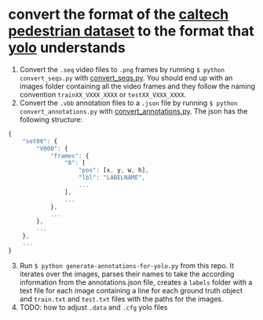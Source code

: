 # convert the format of the [caltech pedestrian dataset](http://www.vision.caltech.edu/Image_Datasets/CaltechPedestrians) to the format that [yolo](https://pjreddie.com/darknet/yolo) understands

1. Convert the `.seq` video files to `.png` frames by running `$ python convert_seqs.py` with [convert_seqs.py](https://github.com/mitmul/caltech-pedestrian-dataset-converter/blob/master/scripts/convert_seqs.py). You should end up with an images folder containing all the video frames and they follow the naming convention `trainXX_VXXX_XXXX` or `testXX_VXXX_XXXX`.
2. Convert the `.vbb` annotation files to a `.json` file by running `$ python convert_annotations.py` with [convert_annotations.py](https://github.com/mitmul/caltech-pedestrian-dataset-converter/blob/master/scripts/convert_annotations.py). The json has the following structure:
```js
{
    "set00": {
        "V000": {
            "frames": {
                "0": [
                    "pos": [x, y, w, h],
                    "lbl": "LABELNAME",
                    ...
                ],
                ...
            },
            ...
        },
        ...
    },
    ...
}
```
3. Run `$ python generate-annotations-for-yolo.py` from this repo. It iterates over the images, parses their names to take the according information from the annotations.json file, creates a `labels` folder with a text file for each image containing a line for each ground truth object and `train.txt` and `test.txt` files with the paths for the images.
4. TODO: how to adjust `.data` and `.cfg` yolo files
